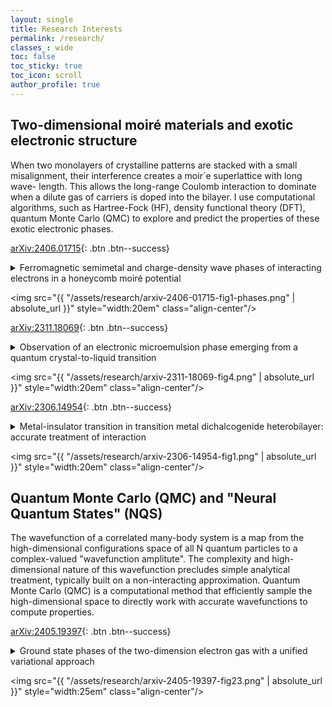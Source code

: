 ```yaml
---
layout: single
title: Research Interests
permalink: /research/
classes_: wide
toc: false
toc_sticky: true
toc_icon: scroll
author_profile: true
---
```


## Two-dimensional moiré materials and exotic electronic structure

When two monolayers of crystalline patterns are stacked with a small misalignment, their interference creates a moir´e superlattice with long wave- length. This allows the long-range Coulomb interaction to dominate when a dilute gas of carriers is doped into the bilayer. I use computational algorithms, such as Hartree-Fock (HF), density functional theory (DFT), quantum Monte Carlo (QMC) to explore and predict the properties of these exotic electronic phases.

<!-- honeycomb moire -->
[arXiv:2406.01715](https://arxiv.org/abs/2406.01715){: .btn .btn--success}
<details>
<summary>
Ferromagnetic semimetal and charge-density wave phases of interacting electrons in a honeycomb moiré potential
</summary>
  
  <div class="notice--info"><p>
<b>Yubo Yang</b>, Miguel A. Morales, Shiwei Zhang<br /><br />

The exploration of quantum phases in moir´e systems has drawn intense experimental and theo-
retical efforts. The realization of honeycomb symmetry has been a recent focus. The combination of
strong interaction and honeycomb symmetry can lead to exotic electronic states such as fractional
Chern insulator, unconventional superconductor, and quantum spin liquid. Accurate computations
in such systems, with reliable treatment of strong long-ranged Coulomb interaction and approaching
the large system sizes to extract thermodynamic phases, are mostly missing. We study the two-
dimensional electron gas on a honeycomb moir´e lattice at quarter filling, using fixed-phase diffusion
Monte Carlo. The ground state phases of this important model are determined in the parameter
regime relevant to current experiments. With increasing moir´e potential, the systems transitions
from a paramagnetic metal to an itinerant ferromagnetic semimetal and then a charge-density-wave
insulator.
</p></div>
</details>

<img src="{{ "/assets/research/arxiv-2406-01715-fig1-phases.png" | absolute_url }}" style="width:20em" class="align-center"/>

<!-- 2DEG intermediate phase -->
[arXiv:2311.18069](https://arxiv.org/abs/2311.18069){: .btn .btn--success}
<details>
<summary>
Observation of an electronic microemulsion phase emerging from a quantum crystal-to-liquid transition
</summary>
  
  <div class="notice--info"><p>
Jiho Sung, Jue Wang, Ilya Esterlis, Pavel A. Volkov, Giovanni Scuri, You Zhou, Elise Brutschea, Takashi Taniguchi, Kenji Watanabe, <b>Yubo Yang</b>, Miguel A. Morales, Shiwei Zhang, Andrew J. Millis, Mikhail D. Lukin, Philip Kim, Eugene Demler, Hongkun Park<br /><br />

Strongly interacting electronic systems possess rich phase diagrams resulting from the competition between different quantum ground states. A general mechanism that relieves this frustration is the emergence of microemulsion phases, where regions of different phase self-organize across multiple length scales. The experimental characterization of these phases often poses significant challenges, as the long-range Coulomb interaction microscopically mingles the competing states. Here, we use cryogenic reflectance and magneto-optical spectroscopy to observe the signatures of the mixed state between an electronic Wigner crystal and an electron liquid in a MoSe2 monolayer. We find that the transit into this 'microemulsion' state is marked by anomalies in exciton reflectance, spin susceptibility, and Umklapp scattering, establishing it as a distinct phase of electronic matter. Our study of the two-dimensional electronic microemulsion phase elucidates the physics of novel correlated electron states with strong Coulomb interactions.
</p></div>
</details>

<img src="{{ "/assets/research/arxiv-2311-18069-fig4.png" | absolute_url }}" style="width:20em" class="align-center"/>

<!-- triangular moire -->
[arXiv:2306.14954](https://arxiv.org/abs/2306.14954){: .btn .btn--success}
<details>
<summary>
Metal-insulator transition in transition metal dichalcogenide heterobilayer: accurate treatment of interaction
</summary>
  
  <div class="notice--info"><p>
<b>Yubo Yang</b>, Miguel A. Morales, Shiwei Zhang<br /><br />

Transition metal dichalcogenide superlattices provide an exciting new platform for exploring and understanding a variety of phases of matter. The moiré continuum Hamiltonian, of two-dimensional jellium in a modulating potential, provides a fundamental model for such systems. Accurate computations with this model are essential for interpreting experimental observations and making predictions for future explorations. In this work, we combine two complementary quantum Monte Carlo (QMC) methods, phaseless auxiliary field quantum Monte Carlo and fixed-phase diffusion Monte Carlo, to study the ground state of this Hamiltonian. We observe a metal-insulator transition between a paramagnetic and a 120∘ Néel ordered state as the moiré potential depth and the interaction strength are varied. We find significant differences from existing results by Hartree-Fock and exact diagonalization studies. In addition, we benchmark density-functional theory, and suggest an optimal hybrid functional which best approximates our QMC results.
</p></div>
</details>

<img src="{{ "/assets/research/arxiv-2306-14954-fig1.png" | absolute_url }}" style="width:20em" class="align-center"/>

## Quantum Monte Carlo (QMC) and "Neural Quantum States" (NQS)

The wavefunction of a correlated many-body system is a map from the high-dimensional configurations space of all N quantum particles to a complex-valued "wavefunction amplitute". The complexity and high-dimensional nature of this wavefunction precludes simple analytical treatment, typically built on a non-interacting approximation.
Quantum Monte Carlo (QMC) is a computational method that efficiently sample the high-dimensional space to directly work with accurate wavefunctions to compute properties.


[arXiv:2405.19397](https://arxiv.org/abs/2405.19397){: .btn .btn--success}
<!-- 2DEG NSCL -->
<details>
<summary>
Ground state phases of the two-dimension electron gas with a unified variational approach
</summary>
  
  <div class="notice--info"><p>
Conor Smith, Yixiao Chen, Ryan Levy, <b>Yubo Yang</b>, Miguel A. Morales, Shiwei Zhang
<br/><br/>
The two-dimensional electron gas (2DEG) is a fundamental model, which is drawing increasing interest because of recent advances in experimental and theoretical studies of 2D materials. Current understanding of the ground state of the 2DEG relies on quantum Monte Carlo calculations, based on variational comparisons of different ansatze for different phases. We use a single variational ansatz, a general backflow-type wave function using a message-passing neural quantum state architecture, for a unified description across the entire density range. The variational optimization consistently leads to lower ground-state energies than previous best results. Transition into a Wigner crystal (WC) phase occurs automatically at rs = 37 +/- 1, a density lower than currently believed. Between the liquid and WC phases, the same ansatz and variational search strongly suggest the existence of intermediate states in a broad range of densities, with enhanced short-range nematic spin correlations.
</p></div>
</details>

<img src="{{ "/assets/research/arxiv-2405-19397-fig23.png" | absolute_url }}" style="width:25em" class="align-center"/>